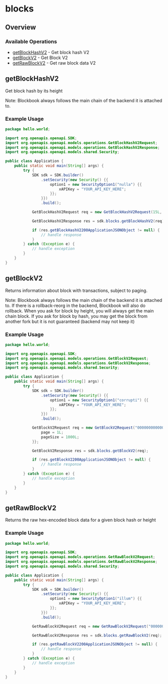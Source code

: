 # blocks

## Overview

 

### Available Operations

* [getBlockHashV2](#getblockhashv2) - Get block hash V2
* [getBlockV2](#getblockv2) - Get Block V2
* [getRawBlockV2](#getrawblockv2) - Get raw block data V2

## getBlockHashV2

Get block hash by its height

Note: Blockbook always follows the main chain of the backend it is attached to.

### Example Usage

```java
package hello.world;

import org.openapis.openapi.SDK;
import org.openapis.openapi.models.operations.GetBlockHashV2Request;
import org.openapis.openapi.models.operations.GetBlockHashV2Response;
import org.openapis.openapi.models.shared.Security;

public class Application {
    public static void main(String[] args) {
        try {
            SDK sdk = SDK.builder()
                .setSecurity(new Security() {{
                    option1 = new SecurityOption1("nulla") {{
                        xAPIKey = "YOUR_API_KEY_HERE";
                    }};
                }})
                .build();

            GetBlockHashV2Request req = new GetBlockHashV2Request(15L, "bitcoin");            

            GetBlockHashV2Response res = sdk.blocks.getBlockHashV2(req);

            if (res.getBlockHashV2200ApplicationJSONObject != null) {
                // handle response
            }
        } catch (Exception e) {
            // handle exception
        }
    }
}
```

## getBlockV2

Returns information about block with transactions, subject to paging.

Note: Blockbook always follows the main chain of the backend it is attached to. If there is a rollback-reorg in the backend, Blockbook will also do rollback. When you ask for block by height, you will always get the main chain block. If you ask for block by hash, you may get the block from another fork but it is not guaranteed (backend may not keep it)

### Example Usage

```java
package hello.world;

import org.openapis.openapi.SDK;
import org.openapis.openapi.models.operations.GetBlockV2Request;
import org.openapis.openapi.models.operations.GetBlockV2Response;
import org.openapis.openapi.models.shared.Security;

public class Application {
    public static void main(String[] args) {
        try {
            SDK sdk = SDK.builder()
                .setSecurity(new Security() {{
                    option1 = new SecurityOption1("corrupti") {{
                        xAPIKey = "YOUR_API_KEY_HERE";
                    }};
                }})
                .build();

            GetBlockV2Request req = new GetBlockV2Request("00000000000000000035835503f43c878ebb643f3b40bdfd0dfda760da74e73c", "bitcoin") {{
                page = 1L;
                pageSize = 1000L;
            }};            

            GetBlockV2Response res = sdk.blocks.getBlockV2(req);

            if (res.getBlockV2200ApplicationJSONObject != null) {
                // handle response
            }
        } catch (Exception e) {
            // handle exception
        }
    }
}
```

## getRawBlockV2

Returns the raw hex-encoded block data for a given block hash or height

### Example Usage

```java
package hello.world;

import org.openapis.openapi.SDK;
import org.openapis.openapi.models.operations.GetRawBlockV2Request;
import org.openapis.openapi.models.operations.GetRawBlockV2Response;
import org.openapis.openapi.models.shared.Security;

public class Application {
    public static void main(String[] args) {
        try {
            SDK sdk = SDK.builder()
                .setSecurity(new Security() {{
                    option1 = new SecurityOption1("illum") {{
                        xAPIKey = "YOUR_API_KEY_HERE";
                    }};
                }})
                .build();

            GetRawBlockV2Request req = new GetRawBlockV2Request("00000000000000000035835503f43c878ebb643f3b40bdfd0dfda760da74e73c", "bitcoin");            

            GetRawBlockV2Response res = sdk.blocks.getRawBlockV2(req);

            if (res.getRawBlockV2200ApplicationJSONObject != null) {
                // handle response
            }
        } catch (Exception e) {
            // handle exception
        }
    }
}
```
